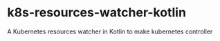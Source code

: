 # k8s-resources-watcher-kotlin
A Kubernetes resources watcher in Kotlin to make kubernetes controller
